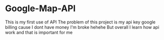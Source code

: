 # Google-Map-API
This is my first use of API
The problem of this project is my api key google billing cause I dont have money I'm broke hehehe
But overall I learn how api work and that is important for me
